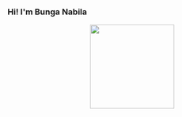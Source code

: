 ### Hi! I'm Bunga Nabila
<div align="center">
  <img src="![image](https://github.com/bunganb/bunganb/assets/110469697/5921dd19-403a-4879-b5a2-25ea87e24b2e)
" width="170" height="170">
</div>
